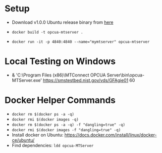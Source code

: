# Setup
- Download v1.0.0  Ubuntu release binary from [here](https://github.com/mtconnect/open62541_ua_server/releases)

- `docker build -t opcua-mtserver .`

- `docker run -it -p 4840:4840 --name="mymtserver" opcua-mtserver`

# Local Testing on Windows

- & 'C:\Program Files (x86)\MTConnect OPCUA Server\bin\opcua-MTServer.exe' https://smstestbed.nist.gov/vds/GFAgie01 60

# Docker Helper Commands 

- `docker rm $(docker ps -a -q)`
- `docker rmi $(docker images -q)`
- `docker rm $(docker ps -a -q) -f "dangling=true" -q)`
- `docker rmi $(docker images -f "dangling=true" -q)`
- Install docker on Ubuntu: https://docs.docker.com/install/linux/docker-ce/ubuntu/
- Find dependencies: `ldd opcua-MTServer`